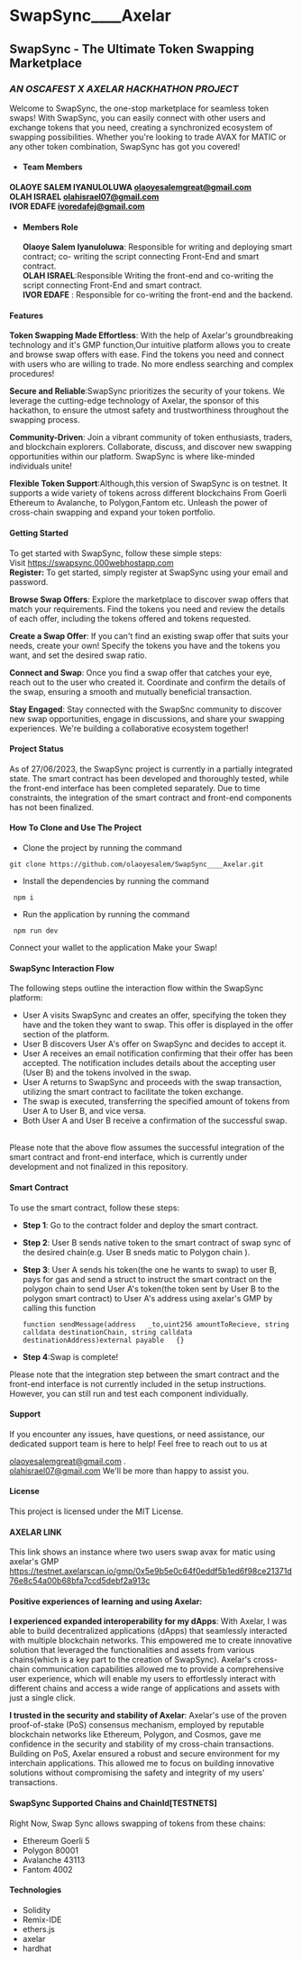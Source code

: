 # SwapSync____Axelar
## SwapSync - The Ultimate Token Swapping Marketplace

### *AN OSCAFEST X AXELAR HACKHATHON PROJECT*

Welcome to SwapSync, the one-stop marketplace for seamless token swaps! With SwapSync, you can easily connect with other users and exchange tokens that you need, creating a synchronized ecosystem of swapping possibilities. Whether you're looking to trade AVAX for MATIC or any other token combination, SwapSync has got you covered!

 * #### Team Members
 **OLAOYE SALEM IYANULOLUWA olaoyesalemgreat@gmail.com**
 <br>
 **OLAH ISRAEL olahisrael07@gmail.com**
 <br>
  **IVOR  EDAFE  ivoredafej@gmail.com**
 <br>


* #### Members Role
   **Olaoye Salem Iyanuloluwa**: Responsible for writing and deploying smart contract; co- writing the script connecting Front-End and smart contract.
  <br>
  **OLAH ISRAEL**:Responsible Writing the front-end and co-writing the script connecting Front-End and smart contract.
  <br>
  **IVOR EDAFE** : Responsible for co-writing the front-end and the backend.

#### Features
  
**Token Swapping Made Effortless**: With the help of Axelar's groundbreaking technology and it's GMP function,Our intuitive platform allows you to create and browse swap offers with ease. Find the tokens you need and connect with users who are willing to trade. No more endless searching and complex procedures!

**Secure and Reliable**:SwapSync prioritizes the security of your tokens. We leverage the cutting-edge technology of Axelar, the sponsor of this hackathon, to ensure the utmost safety and trustworthiness throughout the swapping process.

**Community-Driven**: Join a vibrant community of token enthusiasts, traders, and blockchain explorers. Collaborate, discuss, and discover new swapping opportunities within our platform. SwapSync is where like-minded individuals unite!

**Flexible Token Support**:Although,this version of SwapSync is on testnet. It supports a wide variety of tokens across different blockchains From Goerli Ethereum to Avalanche, to Polygon,Fantom etc. Unleash the power of cross-chain swapping and expand your token portfolio.

#### Getting Started
To get started with SwapSync, follow these simple steps:
  <br>
Visit https://swapsync.000webhostapp.com
<br>
**Register:** To get started, simply register at SwapSync using your email and password.

**Browse Swap Offers**: Explore the marketplace to discover swap offers that match your requirements. Find the tokens you need and review the details of each offer, including the tokens offered and tokens requested.

**Create a Swap Offer**: If you can't find an existing swap offer that suits your needs, create your own! Specify the tokens you have and the tokens you want, and set the desired swap ratio.

**Connect and Swap**: Once you find a swap offer that catches your eye, reach out to the user who created it. Coordinate and confirm the details of the swap, ensuring a smooth and mutually beneficial transaction.

**Stay Engaged**: Stay connected with the SwapSnc community to discover new swap opportunities, engage in discussions, and share your swapping experiences. We're building a collaborative ecosystem together!



#### Project Status
As of 27/06/2023, the SwapSync project is currently in a partially integrated state. The smart contract has been developed and thoroughly tested, while the front-end interface has been completed separately. Due to time constraints, the integration of the smart contract and front-end components has not been finalized.


#### How To Clone and Use The Project
* Clone the project by running the command
 ```
 git clone https://github.com/olaoyesalem/SwapSync____Axelar.git
```
* Install the dependencies by running the command
```
 npm i
```
* Run the application by running the command
```
 npm run dev
```

Connect your wallet to the application
Make your Swap!

#### SwapSync Interaction Flow
The following steps outline the interaction flow within the SwapSync platform:

* User A visits SwapSync and creates an offer, specifying the token they have and the token they want to swap. This offer is displayed in the offer section of the platform.
* User B discovers User A's offer on SwapSync and decides to accept it.
* User A receives an email notification confirming that their offer has been accepted. The notification includes details about the accepting user (User B) and the tokens involved in the swap.
* User A returns to SwapSync and proceeds with the swap transaction, utilizing the smart contract to facilitate the token exchange.
* The swap is executed, transferring the specified amount of tokens from User A to User B, and vice versa.
* Both User A and User B receive a confirmation of the successful swap.
<br>
Please note that the above flow assumes the successful integration of the smart contract and front-end interface, which is currently under development and not finalized in this repository.

#### Smart Contract
To use the smart contract, follow these steps:

* **Step 1**: Go to the contract folder and deploy the smart contract.
* **Step 2**: User B sends native token to the smart contract of swap sync of the desired chain(e.g. User B sneds matic to Polygon chain ).
* **Step 3**: User A sends his token(the one he wants to swap) to user B, pays for gas and send a struct to instruct the smart contract on the polygon chain to send User A's token(the token sent by User B to the polygon smart contract) to User A's address using axelar's GMP by calling this function
  ```
  function sendMessage(address   _to,uint256 amountToRecieve, string calldata destinationChain, string calldata destinationAddress)external payable   {}

  ```

* **Step 4**:Swap is complete!  

Please note that the integration step between the smart contract and the front-end interface is not currently included in the setup instructions. However, you can still run and test each component individually.

#### Support
If you encounter any issues, have questions, or need assistance, our dedicated support team is here to help! Feel free to reach out to us at

olaoyesalemgreat@gmail.com .
<br>
olahisrael07@gmail.com We'll be more than happy to assist you.
#### License
This project is licensed under the MIT License.

#### AXELAR LINK
This link shows an instance where two users swap avax for matic using axelar's GMP
https://testnet.axelarscan.io/gmp/0x5e9b5e0c64f0eddf5b1ed6f98ce21371d76e8c54a00b68bfa7ccd5debf2a913c

#### Positive experiences of learning and using Axelar:
**I experienced expanded interoperability for my dApps**: With Axelar, I was able to build decentralized applications (dApps) that seamlessly interacted with multiple blockchain networks. This empowered me to create innovative solution that leveraged the functionalities and assets from various chains(which is a key part to the creation of SwapSync). Axelar's cross-chain communication capabilities allowed me to provide a comprehensive user experience, which will enable my users to effortlessly interact with different chains and access a wide range of applications and assets with just a single click.

**I trusted in the security and stability of Axelar**: Axelar's use of the proven proof-of-stake (PoS) consensus mechanism, employed by reputable blockchain networks like Ethereum, Polygon, and Cosmos, gave me confidence in the security and stability of my cross-chain transactions. Building on PoS, Axelar ensured a robust and secure environment for my interchain applications. This allowed me to focus on building innovative solutions without compromising the safety and integrity of my users' transactions.

#### SwapSync Supported Chains and ChainId[TESTNETS]
Right Now, Swap Sync allows swapping of tokens from these chains:

* Ethereum Goerli 5
* Polygon 80001
* Avalanche 43113
* Fantom 4002
#### Technologies
* Solidity
* Remix-IDE
* ethers.js
* axelar
* hardhat
